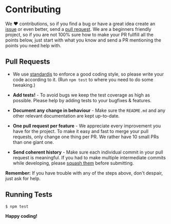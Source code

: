 # Contributing

We ♥︎ contributions, so if you find a bug or have a great idea create an [issue](https://github.com/lukasoppermann/html5sortable/issues) or even better, send a [pull request](https://github.com/lukasoppermann/html5sortable/pulls). We are a beginners friendly project, so if you are not 100% sure how to make your PR fullfill all the points below, just start with what you know and send a PR mentioning the points you need help with.


## Pull Requests

- We use [standardjs](https://standardjs.com/) to enforce a good coding style, so please write your code according to it. (Run `npm test` to where you need to do some tweaking.)

- **Add tests!** - To avoid bugs we keep the test coverage as high as possible. Please help by adding tests to your bugfixes & features.

- **Document any change in behaviour** - Make sure the `README.md` and any other relevant documentation are kept up-to-date.

- **One pull request per feature** - We appreciate every improvement you have for the project. To make it easy and fast to merge your pull requests, only change one thing per PR. We rather have 10 small PRs than one giant one.

- **Send coherent history** - Make sure each individual commit in your pull request is meaningful. If you had to make multiple intermediate commits while developing, please [squash them](http://www.git-scm.com/book/en/v2/Git-Tools-Rewriting-History#Changing-Multiple-Commit-Messages) before submitting.

**Remember:** If you have trouble with any of the steps above, don't despair, just ask for help.


## Running Tests

``` bash
$ npm test
```


**Happy coding!**
